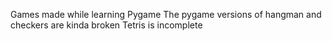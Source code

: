 Games made while learning Pygame
The pygame versions of hangman and checkers are kinda broken
Tetris is incomplete